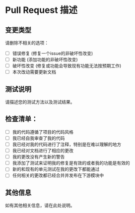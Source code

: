 # Pull Request 描述

## 变更类型

请删除不相关的选项：

- [ ] 错误修复 (修复一个issue的非破坏性改变)
- [ ] 新功能 (添加功能的非破坏性改变)
- [ ] 破坏性改变 (修复或功能会导致现有功能无法按预期工作)
- [ ] 本次改动需要更新文档

## 测试说明

请描述您的测试方法以及测试结果。

## 检查清单：

- [ ] 我的代码遵循了项目的代码风格
- [ ] 我已经自我审查了我的代码
- [ ] 我已经对我的代码进行了注释，特别是在难以理解的地方
- [ ] 我已经对文档进行了相应的更改
- [ ] 我的更改没有产生新的警告
- [ ] 我添加了测试来证明我的修复是有效的或者我的功能是有效的
- [ ] 新的和现有的单元测试在我的更改下都能通过
- [ ] 任何相关的更改都已经合并并发布在下游模块中

## 其他信息

如有其他相关信息，请在此处说明。 